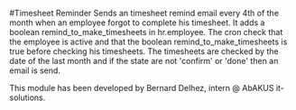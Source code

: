 #Timesheet Reminder
Sends an timesheet remind email every 4th of the month when an employee forgot to complete his timesheet.
It adds a boolean remind_to_make_timesheets in hr.employee. The cron check that the employee is active and that the boolean remind_to_make_timesheets is true before checking his timesheets.
The timesheets are checked by the date of the last month and if the state are not 'confirm' or 'done' then an email is send.
    
This module has been developed by Bernard Delhez, intern @ AbAKUS it-solutions.
